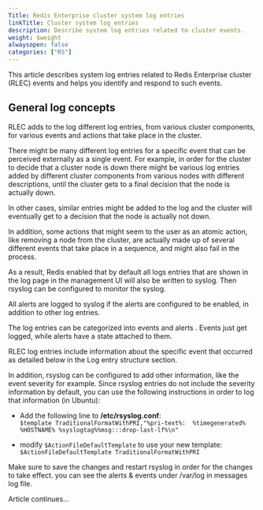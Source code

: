 ```yaml
---
Title: Redis Enterprise cluster system log entries
linkTitle: Cluster system log entries
description: Describe system log entries related to cluster events.
weight: $weight
alwaysopen: false
categories: ["RS"]
---
```


This article describes system log entries related to Redis Enterprise cluster (RLEC) events and helps you  identify and respond to such events.

## General log concepts

RLEC adds to the log different log entries, from various cluster components, for various events and actions that take place in the cluster. 

There might be many different log entries for a specific event that can be perceived externally as a single event. For example, in order for the cluster to decide that a cluster node is down there might be various log entries added by different cluster components from various nodes with different descriptions, until the cluster gets to a final decision that the node is actually down. 

In other cases, similar entries might be added to the log and the cluster will eventually get to a decision that the node is actually not down. 

In addition, some actions that might seem to the user as an atomic action, like removing a node from the cluster, are actually made up of several different events that take place in a sequence, and might also fail in the process. 

As a result, Redis enabled that by default all logs entries that are shown in the log page in the management UI will also be written to syslog. Then rsyslog can be configured to monitor the syslog. 

All alerts are logged to syslog if the alerts are configured to be enabled, in addition to other log entries. 

The log entries can be categorized into events and alerts . Events just get logged, while alerts have a state attached to them. 

RLEC log entries include information about the specific event that occurred as detailed below in the Log entry structure section. 

In addition, rsyslog can be configured to add other information, like the event severity for example. Since rsyslog entries do not include the severity information by default, you can use the following instructions in order to log that information (in Ubuntu):

-   Add the following line to **/etc/rsyslog.conf**:  
    `$template TraditionalFormatWithPRI,"%pri-text%: 
       %timegenerated% %HOSTNAME% %syslogtag%%msg:::drop-last-lf%\n"`

-   modify `$ActionFileDefaultTemplate` to use your new template:
    `$ActionFileDefaultTemplate TraditionalFormatWithPRI`

Make sure to save the changes and restart rsyslog in order for the
changes to take effect. you can see the alerts & events under /var/log
in messages log file.

Article continues...